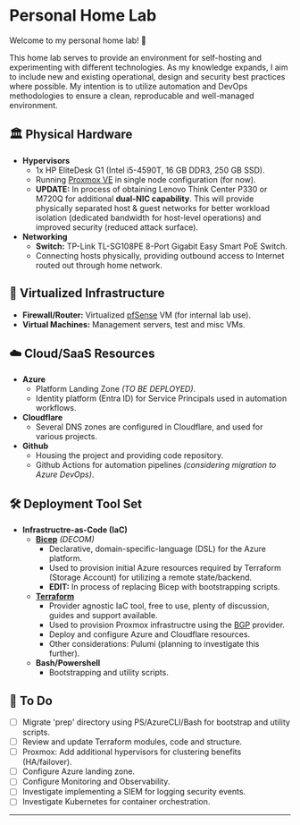 # Personal Home Lab

Welcome to my personal home lab! :wave:

This home lab serves to provide an environment for self-hosting and experimenting with different technologies. 
As my knowledge expands, I aim to include new and existing operational, design and security best practices where possible. 
My intention is to utilize automation and DevOps methodologies to ensure a clean, reproducable and well-managed environment. 

## :classical_building: Physical Hardware

- **Hypervisors**
  - 1x HP EliteDesk G1 (Intel i5-4590T, 16 GB DDR3, 250 GB SSD).
  - Running [Proxmox VE](https://www.proxmox.com/en/products/proxmox-virtual-environment/overview) in single node configuration (for now).
  - **UPDATE:** In process of obtaining Lenovo Think Center P330 or M720Q for additional **dual-NIC capability**. This will provide physically separated host & guest networks for better workload isolation (dedicated bandwidth for host-level operations) and improved security (reduced attack surface).
- **Networking**
  - **Switch:** TP-Link TL-SG108PE 8-Port Gigabit Easy Smart PoE Switch.
  - Connecting hosts physically, providing outbound access to Internet routed out through home network.

## :robot: Virtualized Infrastructure

- **Firewall/Router:** Virtualized [pfSense](https://www.pfsense.org/download/) VM (for internal lab use).
- **Virtual Machines:** Management servers, test and misc VMs.

## :cloud: Cloud/SaaS Resources

- **Azure**
  - Platform Landing Zone _(TO BE DEPLOYED)_.
  - Identity platform (Entra ID) for Service Principals used in automation workflows.
- **Cloudflare**
  - Several DNS zones are configured in Cloudflare, and used for various projects.
- **Github**
  - Housing the project and providing code repository.
  - Github Actions for automation pipelines _(considering migration to Azure DevOps)_.

## :hammer_and_wrench: Deployment Tool Set

- **Infrastructre-as-Code (IaC)**
  - **[Bicep](https://learn.microsoft.com/en-us/azure/azure-resource-manager/bicep/)** _(DECOM)_
    - Declarative, domain-specific-language (DSL) for the Azure platform.
    - Used to provision initial Azure resources required by Terraform (Storage Account) for utilizing a remote state/backend.
    - **EDIT:** In process of replacing Bicep with bootstrapping scripts.
  - **[Terraform](https://www.terraform.io/)**
    - Provider agnostic IaC tool, free to use, plenty of discussion, guides and support available.
    - Used to provision Proxmox infrastructre using the [BGP](https://registry.terraform.io/providers/bpg/proxmox/latest) provider.
    - Deploy and configure Azure and Cloudflare resources.
    - Other considerations: Pulumi (planning to investigate this further).
  - **Bash/Powershell**
    - Bootstrapping and utility scripts.

## :memo: To Do

- [ ] Migrate 'prep' directory using PS/AzureCLI/Bash for bootstrap and utility scripts. 
- [ ] Review and update Terraform modules, code and structure.
- [ ] Proxmox: Add additional hypervisors for clustering benefits (HA/failover).
- [ ] Configure Azure landing zone.
- [ ] Configure Monitoring and Observability.
- [ ] Investigate implementing a SIEM for logging security events.
- [ ] Investigate Kubernetes for container orchestration.

---
